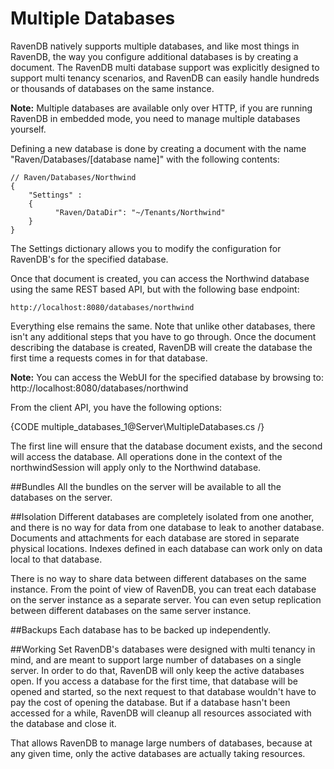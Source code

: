 # Multiple Databases

RavenDB natively supports multiple databases, and like most things in RavenDB, the way you configure additional databases is by creating a document. The RavenDB multi database support was explicitly designed to support multi tenancy scenarios, and RavenDB can easily handle hundreds or thousands of databases on the same instance.

**Note:** Multiple databases are available only over HTTP, if you are running RavenDB in embedded mode, you need to manage multiple databases yourself.

Defining a new database is done by creating a document with the name "Raven/Databases/[database name]" with the following contents:

    // Raven/Databases/Northwind
    {
        "Settings" : 
        { 
              "Raven/DataDir": "~/Tenants/Northwind"
        }
    }

The Settings dictionary allows you to modify the configuration for RavenDB's for the specified database.

Once that document is created, you can access the Northwind database using the same REST based API, but with the following base endpoint:

    http://localhost:8080/databases/northwind

Everything else remains the same. Note that unlike other databases, there isn't any additional steps that you have to go through. Once the document describing the database is created, RavenDB will create the database the first time a requests comes in for that database.

**Note:** You can access the WebUI for the specified database by browsing to: http://localhost:8080/databases/northwind

From the client API, you have the following options:

{CODE multiple_databases_1@Server\MultipleDatabases.cs /}

The first line will ensure that the database document exists, and the second will access the database. All operations done in the context of the northwindSession will apply only to the Northwind database.

##Bundles
All the bundles on the server will be available to all the databases on the server.

##Isolation
Different databases are completely isolated from one another, and there is no way for data from one database to leak to another database. Documents and attachments for each database are stored in separate physical locations. Indexes defined in each database can work only on data local to that database.

There is no way to share data between different databases on the same instance. From the point of view of RavenDB, you can treat each database on the server instance as a separate server. You can even setup replication between different databases on the same server instance.

##Backups
Each database has to be backed up independently.

##Working Set
RavenDB's databases were designed with multi tenancy in mind, and are meant to support large number of databases on a single server. In order to do that, RavenDB will only keep the active databases open. If you access a database for the first time, that database will be opened and started, so the next request to that database wouldn't have to pay the cost of opening the database. But if a database hasn't been accessed for a while, RavenDB will cleanup all resources associated with the database and close it.

That allows RavenDB to manage large numbers of databases, because at any given time, only the active databases are actually taking resources.